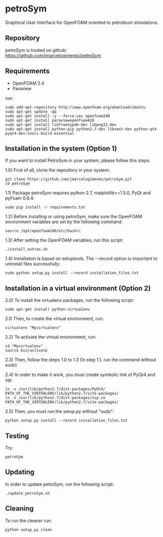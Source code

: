 # petroSym
Graphical User Interface for OpenFOAM oriented to petroleum simulations.

Repository
----------

petroSym is hosted on github: https://github.com/jmarcelogimenez/petroSym

Requirements
------------

- OpenFOAM 2.4
- Paraview

run:

    sudo add-apt-repository http://www.openfoam.org/download/ubuntu
    sudo apt-get update -qq
    sudo apt-get install -y --force-yes openfoam240
    sudo apt-get install paraviewopenfoam410
    sudo apt-get install libfreetype6-dev libpng12-dev
    sudo apt-get install python-pip python2.7-dev libxext-dev python-qt4 pyqt4-dev-tools build-essential

Installation in the system (Option 1)
-------------------------------------

If you want to install PetroSym in your system, please follow this steps.

1.0) First of all, clone the repository in your system:

    git clone https://github.com/jmarcelogimenez/petroSym.git
    cd petroSym

1.1) Package petroSym requires python 2.7, matplotlib>=1.5.0, PyQt and pyFoam 0.6.4:

    sudo pip install -r requirements.txt

1.2) Before installing or using petroSym, make sure the OpenFOAM environment variables are set by the following command:

    source /opt/openfoam240/etc/bashrc

1.3) After setting the OpenFOAM variables, run this script:

    ./install_extras.sh

1.4) Installation is based on setuptools. The --record option is important to uninstall files successfully:

    sudo python setup.py install --record installation_files.txt

Installation in a virtual environment (Option 2)
------------------------------------------------

2.0) To install the virtualenv packages, run the following script:
    
    sudo apt-get install python-virtualenv

2.1) Then, to create the virtual environment, run:

    virtualenv "Myvirtualenv"

2.2) To activate the virtual environment, run:

    cd "Myvirtualenv"
    source bin/activate

2.3) Then, follow the steps 1.0 to 1.3 (In step 1.1, run the command without sudo)

2.4) In order to make it work, you must create symbolic link of PyQt4 and sip:

    ln -s /usr/lib/python2.7/dist-packages/PyQt4/ PATH_OF_THE_VIRTUALENV/lib/python2.7/site-packages/
    ln -s /usr/lib/python2.7/dist-packages/sip.so PATH_OF_THE_VIRTUALENV/lib/python2.7/site-packages/

2.5) Then, you must run the setup.py without "sudo":

    python setup.py install --record installation_files.txt

Testing
-------

Try:

    petroSym

Updating
--------

In order to update petroSym, run the following script:

    ./update_petroSym.sh

Cleaning
-------

To run the cleaner run:

    python setup.py clean
